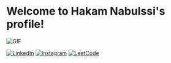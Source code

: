 # Welcome to Hakam Nabulssi's profile!
![GIF](https://media.giphy.com/media/hvRJCLFzcasrR4ia7z/giphy.gif)

[![LinkedIn](https://raw.githubusercontent.com/rahuldkjain/github-profile-readme-generator/master/src/images/icons/Social/linked-in-alt.svg)](https://linkedin.com/in/hakamnabulssi)
[![Instagram](https://raw.githubusercontent.com/rahuldkjain/github-profile-readme-generator/master/src/images/icons/Social/instagram.svg)](https://instagram.com/nabulssi_hakam)
[![LeetCode](https://raw.githubusercontent.com/rahuldkjain/github-profile-readme-generator/master/src/images/icons/Social/leet-code.svg)](https://www.leetcode.com/nabulssihakam)

